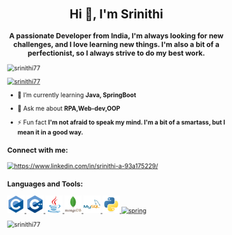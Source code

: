 <h1 align="center">Hi 👋, I'm Srinithi</h1>
<h3 align="center">A passionate Developer from India, I'm always looking for new challenges, and I love learning new things. I'm also a bit of a perfectionist, so I always strive to do my best work.</h3>

<p align="left"> <img src="https://komarev.com/ghpvc/?username=srinithi77&label=Profile%20views&color=0e75b6&style=flat" alt="srinithi77" /> </p>

<p align="left"> <a href="https://github.com/ryo-ma/github-profile-trophy"><img src="https://github-profile-trophy.vercel.app/?username=srinithi77" alt="srinithi77" /></a> </p>

- 🌱 I’m currently learning **Java, SpringBoot**

- 💬 Ask me about **RPA,Web-dev,OOP**

- ⚡ Fun fact **I'm not afraid to speak my mind. I'm a bit of a smartass, but I mean it in a good way.**

<h3 align="left">Connect with me:</h3>
<p align="left">
<a href="https://linkedin.com/in/https://www.linkedin.com/in/srinithi-a-93a175229/" target="blank"><img align="center" src="https://raw.githubusercontent.com/rahuldkjain/github-profile-readme-generator/master/src/images/icons/Social/linked-in-alt.svg" alt="https://www.linkedin.com/in/srinithi-a-93a175229/" height="30" width="40" /></a>
</p>

<h3 align="left">Languages and Tools:</h3>
<p align="left"> <a href="https://www.cprogramming.com/" target="_blank" rel="noreferrer"> <img src="https://raw.githubusercontent.com/devicons/devicon/master/icons/c/c-original.svg" alt="c" width="40" height="40"/> </a> <a href="https://www.w3schools.com/cpp/" target="_blank" rel="noreferrer"> <img src="https://raw.githubusercontent.com/devicons/devicon/master/icons/cplusplus/cplusplus-original.svg" alt="cplusplus" width="40" height="40"/> </a> <a href="https://www.java.com" target="_blank" rel="noreferrer"> <img src="https://raw.githubusercontent.com/devicons/devicon/master/icons/java/java-original.svg" alt="java" width="40" height="40"/> </a> <a href="https://www.mongodb.com/" target="_blank" rel="noreferrer"> <img src="https://raw.githubusercontent.com/devicons/devicon/master/icons/mongodb/mongodb-original-wordmark.svg" alt="mongodb" width="40" height="40"/> </a> <a href="https://www.mysql.com/" target="_blank" rel="noreferrer"> <img src="https://raw.githubusercontent.com/devicons/devicon/master/icons/mysql/mysql-original-wordmark.svg" alt="mysql" width="40" height="40"/> </a> <a href="https://www.python.org" target="_blank" rel="noreferrer"> <img src="https://raw.githubusercontent.com/devicons/devicon/master/icons/python/python-original.svg" alt="python" width="40" height="40"/> </a> <a href="https://spring.io/" target="_blank" rel="noreferrer"> <img src="https://www.vectorlogo.zone/logos/springio/springio-icon.svg" alt="spring" width="40" height="40"/> </a> </p>

<p><img align="center" src="https://github-readme-stats.vercel.app/api/top-langs?username=srinithi77&show_icons=true&locale=en&layout=compact" alt="srinithi77" /></p>
